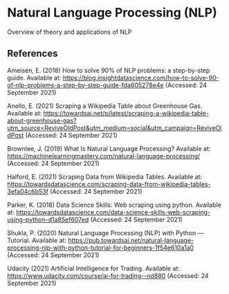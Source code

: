 # Natural Language Processing (NLP)
Overview of theory and applications of NLP

## References

Ameisen, E. (2018) How to solve 90% of NLP problems: a step-by-step guide. Available at: https://blog.insightdatascience.com/how-to-solve-90-of-nlp-problems-a-step-by-step-guide-fda605278e4e (Accessed: 24 September 2021)

Anello, E. (2021) Scraping a Wikipedia Table about Greenhouse Gas. Available at: https://towardsai.net/p/latest/scraping-a-wikipedia-table-about-greenhouse-gas?utm_source=ReviveOldPost&utm_medium=social&utm_campaign=ReviveOldPost (Accessed: 24 September 2021)

Brownlee, J. (2019) What Is Natural Language Processing? Available at: https://machinelearningmastery.com/natural-language-processing/ (Accessed: 24 September 2021)

Halford, E. (2021) Scraping Data from Wikipedia Tables. Available at: https://towardsdatascience.com/scraping-data-from-wikipedia-tables-3efa04c6b53f (Accessed: 24 September 2021)

Parker, K. (2018) Data Science Skills: Web scraping using python. Available at: https://towardsdatascience.com/data-science-skills-web-scraping-using-python-d1a85ef607ed (Accessed: 24 September 2021)

Shukla, P. (2020) Natural Language Processing (NLP) with Python — Tutorial. Available at: https://pub.towardsai.net/natural-language-processing-nlp-with-python-tutorial-for-beginners-1f54e610a1a0 (Accessed: 24 September 2021)

Udacity (2021) Artificial Intelligence for Trading. Available at: https://www.udacity.com/course/ai-for-trading--nd880 (Accessed: 24 September 2021)
